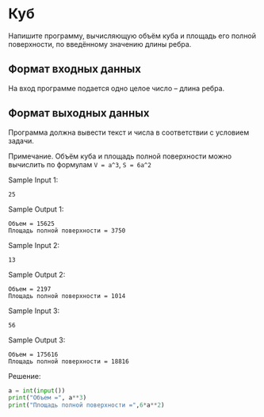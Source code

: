 # Куб

Напишите программу, вычисляющую объём куба и площадь его полной поверхности, по введённому значению длины ребра.

## Формат входных данных
На вход программе подается одно целое число – длина ребра.

## Формат выходных данных
Программа должна вывести текст и числа в соответствии с условием задачи.

Примечание. Объём куба и площадь полной поверхности можно вычислить по формулам ```V = a^3```, ```S = 6a^2```

Sample Input 1:
```
25
```

Sample Output 1:
```
Объем = 15625
Площадь полной поверхности = 3750
```

Sample Input 2:
```
13
```

Sample Output 2:
```
Объем = 2197
Площадь полной поверхности = 1014
```

Sample Input 3:
```
56
```

Sample Output 3:
```
Объем = 175616
Площадь полной поверхности = 18816 
```

Решение:
```python
a = int(input())
print("Объем =", a**3)
print("Площадь полной поверхности =",6*a**2)
```
